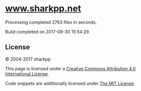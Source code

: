 # www.sharkpp.net

Processing completed 2763 files in  seconds.

Build completed on 2017-08-30 15:54:29.

## License

&copy; 2004-2017 sharkpp

This page is licensed under a [Creative Commons Attribution 4.0 International License](http://creativecommons.org/licenses/by/4.0/).

Code snippets are additionally licensed under [The MIT License](http://opensource.org/licenses/MIT).
